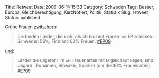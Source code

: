 Title: Retweet
Date: 2009-06-14 15:33
Category: Schweden
Tags: Besser, Europa, Gleichberechtigung, KurzNotiert, Politik, Statistik
Slug: retweet
Status: published

Grüne Frauen
[zwitschern](http://twitter.com/gruene_frauen/status/2163903245):

> Die beiden Länder, die mehr als 50 Prozent Frauen ins EP schicken:
> Schweden 56%, Finnland 62% Frauen.
> [\#EP09](http://search.twitter.com/search?q=%23ep09)

[und](http://twitter.com/gruene_frauen/status/2163926716):

> Länder die ungefähr im EP-Frauenanteil mit D gleichauf liegen, sind:
> Ungarn , Rumänien, Slowakei, Spanien (um die 36% Frauenanteil)
> [\#EP09](http://search.twitter.com/search?q=%23ep09)

